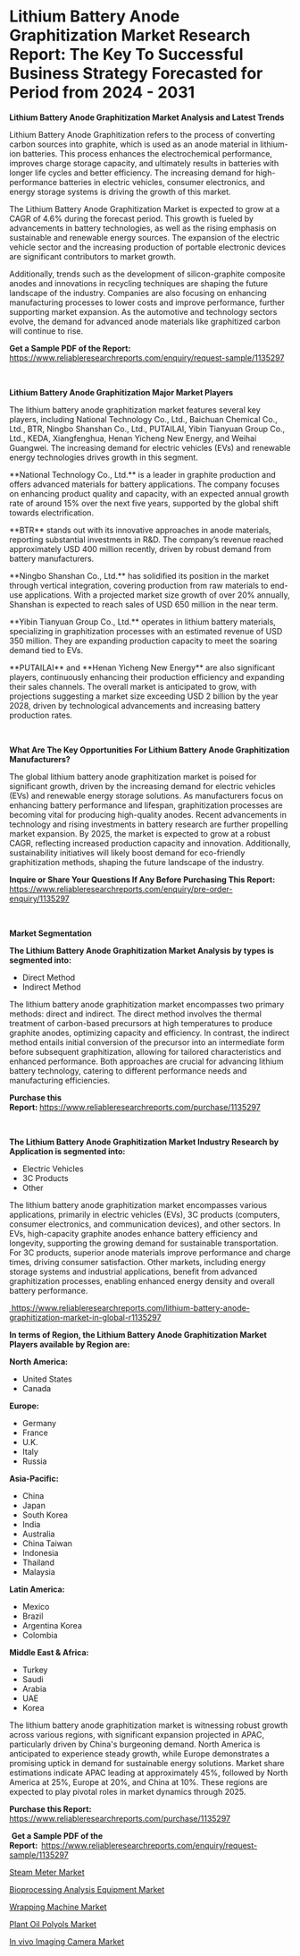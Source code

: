 <p><h1>Lithium Battery Anode Graphitization Market Research Report: The Key To Successful Business Strategy Forecasted for Period from 2024 - 2031</h1></p><p><strong>Lithium Battery Anode Graphitization Market Analysis and Latest Trends</strong></p>
<p><p>Lithium Battery Anode Graphitization refers to the process of converting carbon sources into graphite, which is used as an anode material in lithium-ion batteries. This process enhances the electrochemical performance, improves charge storage capacity, and ultimately results in batteries with longer life cycles and better efficiency. The increasing demand for high-performance batteries in electric vehicles, consumer electronics, and energy storage systems is driving the growth of this market.</p><p>The Lithium Battery Anode Graphitization Market is expected to grow at a CAGR of 4.6% during the forecast period. This growth is fueled by advancements in battery technologies, as well as the rising emphasis on sustainable and renewable energy sources. The expansion of the electric vehicle sector and the increasing production of portable electronic devices are significant contributors to market growth. </p><p>Additionally, trends such as the development of silicon-graphite composite anodes and innovations in recycling techniques are shaping the future landscape of the industry. Companies are also focusing on enhancing manufacturing processes to lower costs and improve performance, further supporting market expansion. As the automotive and technology sectors evolve, the demand for advanced anode materials like graphitized carbon will continue to rise.</p></p>
<p><strong>Get a Sample PDF of the Report:&nbsp;</strong> <a href="https://www.reliableresearchreports.com/enquiry/request-sample/1135297?utm_campaign=114&utm_medium=2&utm_source=Github&utm_content=ia&utm_term=13102024&utm_id=lithium-battery-anode-graphitization">https://www.reliableresearchreports.com/enquiry/request-sample/1135297</a></p>
<p>&nbsp;</p>
<p><strong>Lithium Battery Anode Graphitization Major Market Players</strong></p>
<p><p>The lithium battery anode graphitization market features several key players, including National Technology Co., Ltd., Baichuan Chemical Co., Ltd., BTR, Ningbo Shanshan Co., Ltd., PUTAILAI, Yibin Tianyuan Group Co., Ltd., KEDA, Xiangfenghua, Henan Yicheng New Energy, and Weihai Guangwei. The increasing demand for electric vehicles (EVs) and renewable energy technologies drives growth in this segment.</p><p>**National Technology Co., Ltd.** is a leader in graphite production and offers advanced materials for battery applications. The company focuses on enhancing product quality and capacity, with an expected annual growth rate of around 15% over the next five years, supported by the global shift towards electrification.</p><p>**BTR** stands out with its innovative approaches in anode materials, reporting substantial investments in R&D. The company’s revenue reached approximately USD 400 million recently, driven by robust demand from battery manufacturers.</p><p>**Ningbo Shanshan Co., Ltd.** has solidified its position in the market through vertical integration, covering production from raw materials to end-use applications. With a projected market size growth of over 20% annually, Shanshan is expected to reach sales of USD 650 million in the near term.</p><p>**Yibin Tianyuan Group Co., Ltd.** operates in lithium battery materials, specializing in graphitization processes with an estimated revenue of USD 350 million. They are expanding production capacity to meet the soaring demand tied to EVs.</p><p>**PUTAILAI** and **Henan Yicheng New Energy** are also significant players, continuously enhancing their production efficiency and expanding their sales channels. The overall market is anticipated to grow, with projections suggesting a market size exceeding USD 2 billion by the year 2028, driven by technological advancements and increasing battery production rates.</p></p>
<p>&nbsp;</p>
<p><strong>What Are The Key Opportunities For Lithium Battery Anode Graphitization Manufacturers?</strong></p>
<p><p>The global lithium battery anode graphitization market is poised for significant growth, driven by the increasing demand for electric vehicles (EVs) and renewable energy storage solutions. As manufacturers focus on enhancing battery performance and lifespan, graphitization processes are becoming vital for producing high-quality anodes. Recent advancements in technology and rising investments in battery research are further propelling market expansion. By 2025, the market is expected to grow at a robust CAGR, reflecting increased production capacity and innovation. Additionally, sustainability initiatives will likely boost demand for eco-friendly graphitization methods, shaping the future landscape of the industry.</p></p>
<p><strong>Inquire or Share Your Questions If Any Before Purchasing This Report:</strong> <a href="https://www.reliableresearchreports.com/enquiry/pre-order-enquiry/1135297?utm_campaign=114&utm_medium=2&utm_source=Github&utm_content=ia&utm_term=13102024&utm_id=lithium-battery-anode-graphitization">https://www.reliableresearchreports.com/enquiry/pre-order-enquiry/1135297</a></p>
<p>&nbsp;</p>
<p><strong>Market Segmentation</strong></p>
<p><strong>The Lithium Battery Anode Graphitization Market Analysis by types is segmented into:</strong></p>
<p><ul><li>Direct Method</li><li>Indirect Method</li></ul></p>
<p><p>The lithium battery anode graphitization market encompasses two primary methods: direct and indirect. The direct method involves the thermal treatment of carbon-based precursors at high temperatures to produce graphite anodes, optimizing capacity and efficiency. In contrast, the indirect method entails initial conversion of the precursor into an intermediate form before subsequent graphitization, allowing for tailored characteristics and enhanced performance. Both approaches are crucial for advancing lithium battery technology, catering to different performance needs and manufacturing efficiencies.</p></p>
<p><strong>Purchase this Report:&nbsp;</strong><a href="https://www.reliableresearchreports.com/purchase/1135297?utm_campaign=114&utm_medium=2&utm_source=Github&utm_content=ia&utm_term=13102024&utm_id=lithium-battery-anode-graphitization">https://www.reliableresearchreports.com/purchase/1135297</a></p>
<p>&nbsp;</p>
<p><strong>The Lithium Battery Anode Graphitization Market Industry Research by Application is segmented into:</strong></p>
<p><ul><li>Electric Vehicles</li><li>3C Products</li><li>Other</li></ul></p>
<p><p>The lithium battery anode graphitization market encompasses various applications, primarily in electric vehicles (EVs), 3C products (computers, consumer electronics, and communication devices), and other sectors. In EVs, high-capacity graphite anodes enhance battery efficiency and longevity, supporting the growing demand for sustainable transportation. For 3C products, superior anode materials improve performance and charge times, driving consumer satisfaction. Other markets, including energy storage systems and industrial applications, benefit from advanced graphitization processes, enabling enhanced energy density and overall battery performance.</p></p>
<p><a href="https://www.reliableresearchreports.com/lithium-battery-anode-graphitization-market-in-global-r1135297?utm_campaign=114&utm_medium=2&utm_source=Github&utm_content=ia&utm_term=13102024&utm_id=lithium-battery-anode-graphitization">&nbsp;https://www.reliableresearchreports.com/lithium-battery-anode-graphitization-market-in-global-r1135297</a></p>
<p><strong>In terms of Region, the Lithium Battery Anode Graphitization Market Players available by Region are:</strong></p>
<p>
    <p> <strong> North America: </strong>
        <ul>
            <li>United States</li>
            <li>Canada</li>
        </ul>
        </p> 
    <p> <strong> Europe: </strong>
        <ul>
            <li>Germany</li>
            <li>France</li>
            <li>U.K.</li>
            <li>Italy</li>
            <li>Russia</li>
        </ul>
        </p> 
    <p> <strong> Asia-Pacific: </strong>
        <ul>
            <li>China</li>
            <li>Japan</li>
            <li>South Korea</li>
            <li>India</li>
            <li>Australia</li>
            <li>China Taiwan</li>
            <li>Indonesia</li>
            <li>Thailand</li>
            <li>Malaysia</li>
        </ul>
        </p> 
    <p> <strong> Latin America: </strong>
        <ul>
            <li>Mexico</li>
            <li>Brazil</li>
            <li>Argentina Korea</li>
            <li>Colombia</li>
        </ul>
        </p> 
    <p> <strong> Middle East & Africa: </strong>
        <ul>
            <li>Turkey</li>
            <li>Saudi</li>
            <li>Arabia</li>
            <li>UAE</li>
            <li>Korea</li>
        </ul>
    </p>
    </p>
<p><p>The lithium battery anode graphitization market is witnessing robust growth across various regions, with significant expansion projected in APAC, particularly driven by China's burgeoning demand. North America is anticipated to experience steady growth, while Europe demonstrates a promising uptick in demand for sustainable energy solutions. Market share estimations indicate APAC leading at approximately 45%, followed by North America at 25%, Europe at 20%, and China at 10%. These regions are expected to play pivotal roles in market dynamics through 2025.</p></p>
<p><strong>Purchase this Report: </strong><a href="https://www.reliableresearchreports.com/purchase/1135297?utm_campaign=114&utm_medium=2&utm_source=Github&utm_content=ia&utm_term=13102024&utm_id=lithium-battery-anode-graphitization">https://www.reliableresearchreports.com/purchase/1135297</a></p>
<p>&nbsp;<strong>Get a Sample PDF of the Report:&nbsp;&nbsp;</strong><a href="https://www.reliableresearchreports.com/enquiry/request-sample/1135297?utm_campaign=114&utm_medium=2&utm_source=Github&utm_content=ia&utm_term=13102024&utm_id=lithium-battery-anode-graphitization">https://www.reliableresearchreports.com/enquiry/request-sample/1135297</a></p>
<p><strong></strong></p>
<p><p><a href="https://issuu.com/reportprime-2/docs/steam-meter-market-size-2030.pptx_884a5f91da2c9e?utm_campaign=114&utm_medium=2&utm_source=Github&utm_content=ia&utm_term=13102024&utm_id=lithium-battery-anode-graphitization">Steam Meter Market</a></p><p><a href="https://www.linkedin.com/pulse/emerging-bioprocessing-analysis-equipment-market-opportunities-y23ee?utm_campaign=114&utm_medium=2&utm_source=Github&utm_content=ia&utm_term=13102024&utm_id=lithium-battery-anode-graphitization">Bioprocessing Analysis Equipment Market</a></p><p><a href="https://issuu.com/reportprime-2/docs/wrapping-machine-market-size-2030.p_9b37fca83faf81?utm_campaign=114&utm_medium=2&utm_source=Github&utm_content=ia&utm_term=13102024&utm_id=lithium-battery-anode-graphitization">Wrapping Machine Market</a></p><p><a href="https://github.com/MonroeBullock54/Market-Research-Report-List-1/blob/main/plant-oil-polyols-market.md?utm_campaign=114&utm_medium=2&utm_source=Github&utm_content=ia&utm_term=13102024&utm_id=lithium-battery-anode-graphitization">Plant Oil Polyols Market</a></p><p><a href="https://www.linkedin.com/pulse/vivo-imaging-camera-market-global-regional-analysis-uhohe?utm_campaign=114&utm_medium=2&utm_source=Github&utm_content=ia&utm_term=13102024&utm_id=lithium-battery-anode-graphitization">In vivo Imaging Camera Market</a></p></p>